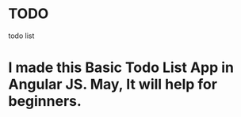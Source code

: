 # TODO
todo list
# I made this Basic Todo List App in Angular JS. May, It will help for beginners. 
